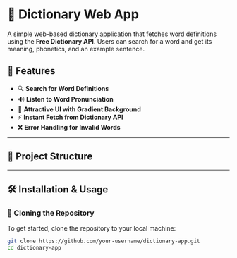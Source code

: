# 📖 Dictionary Web App

A simple web-based dictionary application that fetches word definitions using the **Free Dictionary API**. Users can search for a word and get its meaning, phonetics, and an example sentence.

## 🚀 Features
- 🔍 **Search for Word Definitions**
- 🔊 **Listen to Word Pronunciation**
- 🎨 **Attractive UI with Gradient Background**
- ⚡ **Instant Fetch from Dictionary API**
- ❌ **Error Handling for Invalid Words**

---

## 📂 Project Structure

---

## 🛠️ Installation & Usage

### 🔹 Cloning the Repository
To get started, clone the repository to your local machine:

```sh
git clone https://github.com/your-username/dictionary-app.git
cd dictionary-app

